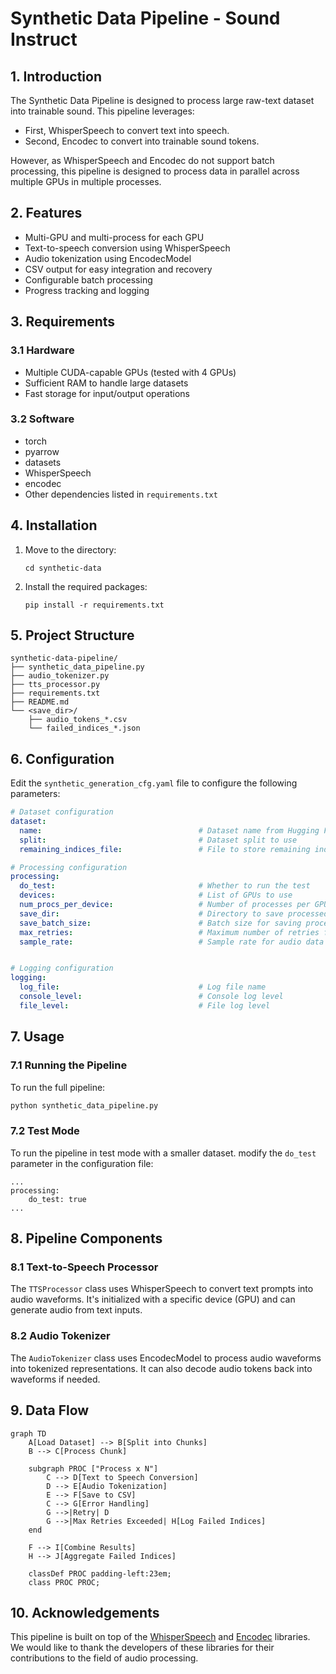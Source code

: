 # Synthetic Data Pipeline - Sound Instruct

## 1. Introduction

The Synthetic Data Pipeline is designed to process large raw-text dataset into trainable sound. This pipeline leverages:
- First, WhisperSpeech to convert text into speech.
- Second, Encodec to convert into trainable sound tokens.

However, as WhisperSpeech and Encodec do not support batch processing, this pipeline is designed to process data in parallel across multiple GPUs in multiple processes.

## 2. Features

- Multi-GPU and multi-process for each GPU
- Text-to-speech conversion using WhisperSpeech
- Audio tokenization using EncodecModel
- CSV output for easy integration and recovery
- Configurable batch processing
- Progress tracking and logging

## 3. Requirements

### 3.1 Hardware

- Multiple CUDA-capable GPUs (tested with 4 GPUs)
- Sufficient RAM to handle large datasets
- Fast storage for input/output operations

### 3.2 Software

- torch
- pyarrow
- datasets
- WhisperSpeech
- encodec
- Other dependencies listed in `requirements.txt`

## 4. Installation

1. Move to the directory:
   ```
   cd synthetic-data
   ```

2. Install the required packages:
   ```
   pip install -r requirements.txt
   ```

## 5. Project Structure

```
synthetic-data-pipeline/
├── synthetic_data_pipeline.py
├── audio_tokenizer.py
├── tts_processor.py
├── requirements.txt
├── README.md
└── <save_dir>/
    ├── audio_tokens_*.csv
    └── failed_indices_*.json
```

## 6. Configuration

Edit the `synthetic_generation_cfg.yaml` file to configure the following parameters:

```yaml
# Dataset configuration
dataset:
  name:                                   # Dataset name from Hugging Face
  split:                                  # Dataset split to use
  remaining_indices_file:                 # File to store remaining indices (List[int])

# Processing configuration
processing:
  do_test:                                # Whether to run the test
  devices:                                # List of GPUs to use
  num_procs_per_device:                   # Number of processes per GPU
  save_dir:                               # Directory to save processed data
  save_batch_size:                        # Batch size for saving processed data for each process
  max_retries:                            # Maximum number of retries for processing a sample
  sample_rate:                            # Sample rate for audio data    


# Logging configuration
logging:
  log_file:                               # Log file name
  console_level:                          # Console log level
  file_level:                             # File log level  
```

## 7. Usage

### 7.1 Running the Pipeline

To run the full pipeline:

```python
python synthetic_data_pipeline.py
```

### 7.2 Test Mode

To run the pipeline in test mode with a smaller dataset. modify the `do_test` parameter in the configuration file:

```
...
processing:
    do_test: true
...
```

## 8. Pipeline Components

### 8.1 Text-to-Speech Processor

The `TTSProcessor` class uses WhisperSpeech to convert text prompts into audio waveforms. It's initialized with a specific device (GPU) and can generate audio from text inputs.

### 8.2 Audio Tokenizer

The `AudioTokenizer` class uses EncodecModel to process audio waveforms into tokenized representations. It can also decode audio tokens back into waveforms if needed.

## 9. Data Flow

```mermaid
graph TD
    A[Load Dataset] --> B[Split into Chunks]
    B --> C[Process Chunk]
    
    subgraph PROC ["Process x N"]
        C --> D[Text to Speech Conversion]
        D --> E[Audio Tokenization]
        E --> F[Save to CSV]
        C --> G[Error Handling]
        G -->|Retry| D
        G -->|Max Retries Exceeded| H[Log Failed Indices]
    end
    
    F --> I[Combine Results]
    H --> J[Aggregate Failed Indices]

    classDef PROC padding-left:23em;
    class PROC PROC;
```

## 10. Acknowledgements

This pipeline is built on top of the [WhisperSpeech](https://github.com/collabora/WhisperSpeech) and [Encodec](https://github.com/facebookresearch/encodec) libraries. We would like to thank the developers of these libraries for their contributions to the field of audio processing.